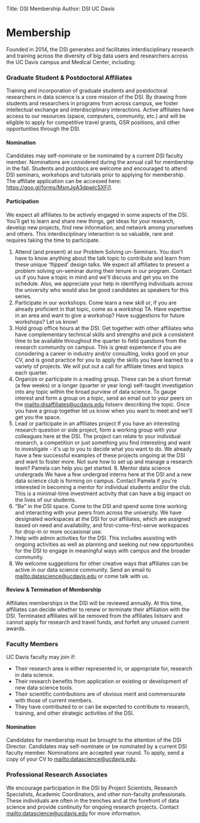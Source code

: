 ﻿Title: DSI Membership
Author: DSI UC Davis

# Membership

Founded in 2014, the DSI generates and facilitates interdisciplinary research
and training across the diversity of big data users and researchers across the
UC Davis campus and Medical Center, including:

### Graduate Student & Postdoctoral Affiliates

Training and incorporation of graduate students and postdoctoral researchers in
data science is a core mission of the DSI. By drawing from students and
researchers in programs from across campus, we foster intellectual exchange and
interdisciplinary interactions. Active affiliates have access to our resources
(space, computers, community, etc.) and will be eligible to apply for
competitive travel grants, GSR positions, and other opportunities through the
DSI.

#### Nomination

Candidates may self-nominate or be nominated by a current DSI faculty member.
Nominations are considered during the annual call for membership in the fall.
Students and postdocs are welcome and encouraged to attend DSI seminars,
workshops and tutorials prior to applying for membership. The affiliate
application can be accessed here: <https://goo.gl/forms/MsmJgA3dpwlcSXFi1>.

#### Participation

We expect all affiliates to be actively engaged in some aspects of the DSI.
You'll get to learn and share new things, get ideas for your research, develop
new projects, find new information, and network among yourselves and others.
This interdisciplinary interaction is so valuable, rare and requires taking the
time to participate. 

1. Attend (and present) at our Problem Solving un-Seminars. You don't have to
   know anything about the talk topic to contribute and learn from these unique
   'flipped' design talks. We expect all affiliates to present a problem
   solving un-seminar during their tenure in our program. Contact us if you
   have a topic in mind and we'll discuss and get you on the schedule. Also, we
   appreciate your help in identifying individuals across the university who
   would also be good candidates as speakers for this series. 
2. Participate in our workshops. Come learn a new skill or, if you are already
   proficient in that topic, come as a workshop TA. Have expertise in an area
   and want to give a workshop? Have suggestions for future workshops? Let us
   know! 
3. Hold group office hours at the DSI. Get together with other affiliates who
   have complementary technical skills and strengths and pick a consistent time
   to be available throughout the quarter to field questions from the research
   community on campus. This is great experience if you are considering a
   career in industry and/or consulting, looks good on your CV, and is good
   practice for you to apply the skills you have learned to a variety of
   projects. We will put out a call for affiliate times and topics each
   quarter.
4. Organize or participate in a reading group. These can be a short format (a
   few weeks) or a longer (quarter or year long) self-taught investigation into
   any topic within the broad purview of data science. To gauge interest and
   form a group on a topic, send an email out to your peers on the
   <mailto:disaffiliates@ucdavis.edu> listserv describing the topic. Once you
   have a group together let us know when you want to meet and we'll get you
   the space. 
5. Lead or participate in an affiliates project If you have an interesting
   research question or side project, form a working group with your colleagues
   here at the DSI. The project can relate to your individual research, a
   competition or just something you find interesting and want to investigate -
   it's up to you to decide what you want to do. We already have a few
   successful examples of these projects ongoing at the DSI and want to foster
   more. Not sure how to set up and manage a research team? Pamela can help you
   get started. 6. Mentor data science undergrads We have a few undergrad
   interns here at the DSI and a new data science club is forming on campus.
   Contact Pamela if you're interested in becoming a mentor for individual
   students and/or the club. This is a minimal-time investment activity that
   can have a big impact on the lives of our students. 
7. "Be" in the DSI space. Come to the DSI and spend some time working and
   interacting with your peers from across the university. We have designated
   workspaces at the DSI for our affiliates, which are assigned based on need
   and availability, and first-come-first-serve workspaces for drop-in or more
   occasional use.
8. Help with admin activities for the DSI. This includes assisting with ongoing
   activities as well as planning and seeking out new opportunities for the DSI
   to engage in meaningful ways with campus and the broader community. 
9. We welcome suggestions for other creative ways that affiliates can be active
   in our data science community. Send an email to
   <mailto:datascience@ucdavis.edu> or come talk with us. 

#### Review & Termination of Membership

Affiliates memberships in the DSI will be reviewed annually. At this time,
affiliates can decide whether to renew or terminate their affiliation with the
DSI. Terminated affiliates will be removed from the affiliates listserv and
cannot apply for research and travel funds, and forfeit any unused current
awards.

### Faculty Members
UC Davis faculty may join if:

* Their research area is either represented in, or appropriate for, research in
  data science.
* Their research benefits from application or existing or
  development of new data science tools.
* Their scientific contributions are of obvious merit and commensurate with
  those of current members.
* They have contributed to or can be expected to
  contribute to research, training, and other strategic activities of the DSI.

#### Nomination

Candidates for membership must be brought to the attention of the DSI Director.
Candidates may self-nominate or be nominated by a current DSI faculty member.
Nominations are accepted year round. To apply, send a copy of your CV to
<mailto:datascience@ucdavis.edu>.

### Professional Research Associates

We encourage participation in the DSI by Project Scientists, Research
Specialists, Academic Coordinators, and other non-faculty professionals. These
individuals are often in the trenches and at the forefront of data science and
provide continuity for ongoing research projects. Contact
<mailto:datascience@ucdavis.edu> for more information.